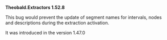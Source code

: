 **Theobald.Extractors 1.52.8**

This bug would prevent the update of segment names for intervals, nodes and descriptions during the extraction activation.

It was introduced in the version 1.47.0
